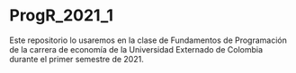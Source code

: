 # ProgR_2021_1
Este repositorio lo usaremos en la clase de Fundamentos de Programación de la carrera de economía de la Universidad Externado de Colombia durante el primer semestre de 2021.
